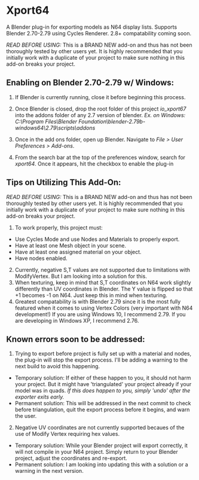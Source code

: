 # Xport64
A Blender plug-in for exporting models as N64 display lists. Supports Blender 2.70-2.79 using Cycles Renderer. 2.8+ compatability coming soon. 

*READ BEFORE USING:* This is a BRAND NEW add-on and thus has not been thoroughly tested by other users yet. It is highly recommended that you initially work with a duplicate of your project to make sure nothing in this add-on breaks your project.

## Enabling on Blender 2.70-2.79 w/ Windows:

1) If Blender is currently running, close it before beginning this process. 

2) Once Blender is closed, drop the root folder of this project *io_xport67* into the addons folder of any 2.7 version of blender. 
*Ex. on Windows: C:\Program Files\Blender Foundation\blender-2.79b-windows64\2.79\scripts\addons*

3) Once in the add ons folder, open up Blender. Navigate to *File > User Preferences > Add-ons*.

4) From the search bar at the top of the preferences window, search for *xport64*. Once it appears, hit the checkbox to enable the plug-in 



## Tips on Utilizing This Add-On:

*READ BEFORE USING:* This is a BRAND NEW add-on and thus has not been thoroughly tested by other users yet. It is highly recommended that you initially work with a duplicate of your project to make sure nothing in this add-on breaks your project.

1) To work properly, this project must:
  - Use Cycles Mode and use Nodes and Materials to properly export.
  - Have at least one Mesh object in your scene.
  - Have at least one assigned material on your object.
  - Have nodes enabled.
2) Currently, negative S,T values are not supported due to limitations with ModifyVertex. But I am looking into a solution for this. 
3) When texturing, keep in mind that S,T coordinates on N64 work slightly differently than UV coordinates in Blender. The Y value is flipped so that +1 becomes -1 on N64. Just keep this in mind when texturing.
4) Greatest compatability is with Blender 2.79 since it is the most fully featured when it comes to using Vertex Colors (very important with N64 development!) If you are using Windows 10, I recommend 2.79. If you are developing in Windows XP, I recommend 2.76.


## Known errors soon to be addressed:
1) Trying to export before project is fully set up with a material and nodes, the plug-in will stop the export process. I'll be adding a warning to the next build to avoid this happening. 
- Temporary solution: If either of these happen to you, it should not harm your project. But it might have 'triangulated' your project already if your model was in quads. *If this does happen to you, simply 'undo' after the exporter exits early.* 
- Permanent solution: This will be addressed in the next commit to check before triangulation, quit the export process before it begins, and warn the user.

2) Negative UV coordinates are not currently supported becaues of the use of Modify Vertex requiring hex values.
- Temporary solution: While your Blender project will export correctly, it will not compile in your N64 project. Simply return to your Blender project, adjust the coordinates and re-export.
- Permanent solution: I am looking into updating this with a solution or a warning in the next version. 
